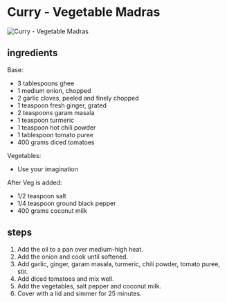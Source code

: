 # Curry - Vegetable Madras

![Curry - Vegetable Madras](images/curry-—-vegetable-madras.jpg)

## ingredients

Base:

- 3 tablespoons ghee
- 1 medium onion, chopped
- 2 garlic cloves, peeled and finely chopped
- 1 teaspoon fresh ginger, grated
- 2 teaspoons garam masala
- 1 teaspoon turmeric
- 1 teaspoon hot chili powder
- 1 tablespoon tomato puree
- 400 grams diced tomatoes

Vegetables:

- Use your imagination

After Veg is added:

- 1/2 teaspoon salt
- 1/4 teaspoon ground black pepper
- 400 grams coconut milk

## steps

1. Add the oil to a pan over medium-high heat.
2. Add the onion and cook until softened.
3. Add garlic, ginger, garam masala, turmeric, chili powder, tomato puree, stir.
4. Add diced tomatoes and mix well.
5. Add the vegetables, salt pepper and coconut milk.
6. Cover with a lid and simmer for 25 minutes.
